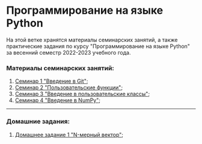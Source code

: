 # Программирование на языке Python

На этой ветке хранятся материалы семинарских занятий, а также практические задания по курсу "Программирование на языке Python" за весенний семестр 2022-2023 учебного года.

### Материалы семинарских занятий:

1. [Семинар 1 "Введение в Git"](https://github.com/EvgrafovMichail/python_mipt_dafe/tree/2022-2023_spring/sem1);
2. [Семинар 2 "Пользовательские функции"](https://github.com/EvgrafovMichail/python_mipt_dafe/tree/2022-2023_spring/sem2);
3. [Семинар 3 "Введение в пользовательские классы"](https://github.com/EvgrafovMichail/python_mipt_dafe/tree/2022-2023_spring/sem3);
4. [Семинар 4 "Введение в NumPy"](https://github.com/EvgrafovMichail/python_mipt_dafe/tree/2022-2023_spring/sem4);
___
### Домашние задания:
1. [Домашнее задание 1 "N-мерный вектор"](https://github.com/EvgrafovMichail/python_mipt_dafe/tree/2022-2023_spring/hw1);
